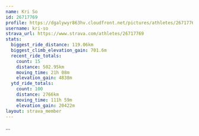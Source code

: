 ```yaml
---
name: Kri So
id: 26717769
profile: https://dgalywyr863hv.cloudfront.net/pictures/athletes/26717769/7761026/13/large.jpg
username: kri-so
strava_url: https://www.strava.com/athletes/26717769
stats:
  biggest_ride_distance: 119.06km
  biggest_climb_elevation_gain: 701.6m
  recent_ride_totals:
    count: 15
    distance: 502.95km
    moving_time: 21h 08m
    elevation_gain: 4838m
  ytd_ride_totals:
    count: 100
    distance: 2766km
    moving_time: 111h 59m
    elevation_gain: 20422m
layout: strava_member
--- 
```

...
